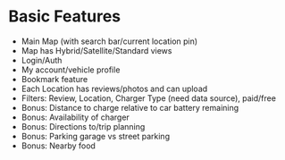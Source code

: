 # Basic Features

- Main Map (with search bar/current location pin)
- Map has Hybrid/Satellite/Standard views
- Login/Auth
- My account/vehicle profile
- Bookmark feature
- Each Location has reviews/photos and can upload
- Filters: Review, Location, Charger Type (need data source), paid/free
- Bonus: Distance to charge relative to car battery remaining
- Bonus: Availability of charger
- Bonus: Directions to/trip planning
- Bonus: Parking garage vs street parking
- Bonus: Nearby food



